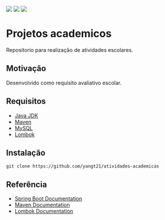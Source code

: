 <p align="left">
<img src="https://img.shields.io/github/contributors/yangt21/atividades-academicas?logo=github&color=brigthgren&style=flat-square">
<img src="https://img.shields.io/github/languages/count/yangt21/atividades-academicas?logo=github&style=flat-square">
<img src="https://img.shields.io/github/forks/yangt21/atividades-academicas?logo=github&style=flat-square">

# Projetos academicos

Repositorio para realização de atividades escolares.

## Motivação

Desenvolvido como requisito avaliativo escolar.

## Requisitos

+ [Java JDK](https://www.oracle.com/br/java/technologies/downloads/)
+ [Maven](https://maven.apache.org)
+ [MySQL](https://dev.mysql.com/downloads/mysql/)
+ [Lombok](https://projectlombok.org)

## Instalação

	git clone https://github.com/yangt21/atividades-academicas
    
## Referência

+ [Spring Boot Documentation](https://docs.spring.io/spring-boot/docs/current/reference/html/)
+ [Maven Documentation](https://maven.apache.org/ref/3.8.6/)
+ [Lombok Documentation](https://projectlombok.org/features/)
